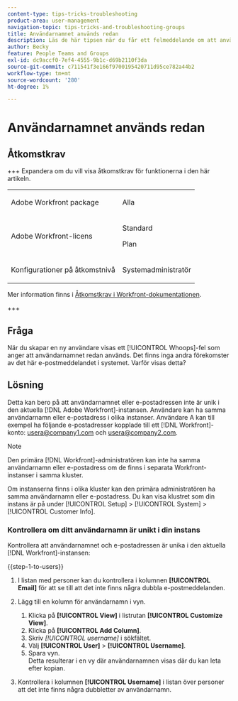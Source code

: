 ```yaml
---
content-type: tips-tricks-troubleshooting
product-area: user-management
navigation-topic: tips-tricks-and-troubleshooting-groups
title: Användarnamnet används redan
description: Läs de här tipsen när du får ett felmeddelande om att användarnamnet redan används.
author: Becky
feature: People Teams and Groups
exl-id: dc9accf0-7ef4-4555-9b1c-d69b2110f3da
source-git-commit: c711541f3e166f9700195420711d95ce782a44b2
workflow-type: tm+mt
source-wordcount: '280'
ht-degree: 1%

---
```


# Användarnamnet används redan

## Åtkomstkrav

+++ Expandera om du vill visa åtkomstkrav för funktionerna i den här artikeln.

<table style="table-layout:auto">
 <col> 
 <col>
 <tbody> 
  <tr> 
   <td>Adobe Workfront package</td> 
   <td><p>Alla</p></td> 
  </tr> 
  <tr> 
   <td>Adobe Workfront-licens</td> 
   <td>
   <p>Standard</p>
   <p>Plan</p></td>
  </tr> 
  <tr> 
   <td>Konfigurationer på åtkomstnivå</td> 
   <td><p>Systemadministratör</p> </td> 
  </tr> 
 </tbody> 
</table>

Mer information finns i [Åtkomstkrav i Workfront-dokumentationen](/help/quicksilver/administration-and-setup/add-users/access-levels-and-object-permissions/access-level-requirements-in-documentation.md).

+++

## Fråga

När du skapar en ny användare visas ett [!UICONTROL Whoops]-fel som anger att användarnamnet redan används. Det finns inga andra förekomster av det här e-postmeddelandet i systemet. Varför visas detta?

## Lösning

Detta kan bero på att användarnamnet eller e-postadressen inte är unik i den aktuella [!DNL Adobe Workfront]-instansen. Användare kan ha samma användarnamn eller e-postadress i olika instanser. Användare A kan till exempel ha följande e-postadresser kopplade till ett [!DNL Workfront]-konto: usera@company1.com och usera@company2.com.

>[!NOTE]
>
>Den primära [!DNL Workfront]-administratören kan inte ha samma användarnamn eller e-postadress om de finns i separata Workfront-instanser i samma kluster.
>
>Om instanserna finns i olika kluster kan den primära administratören ha samma användarnamn eller e-postadress. Du kan visa klustret som din instans är på under [!UICONTROL Setup] > [!UICONTROL System] > [!UICONTROL Customer Info].

### Kontrollera om ditt användarnamn är unikt i din instans

Kontrollera att användarnamnet och e-postadressen är unika i den aktuella [!DNL Workfront]-instansen:

{{step-1-to-users}}

1. I listan med personer kan du kontrollera i kolumnen **[!UICONTROL Email]** för att se till att det inte finns några dubbla e-postmeddelanden.
1. Lägg till en kolumn för användarnamn i vyn.

   1. Klicka på **[!UICONTROL View]** i listrutan **[!UICONTROL Customize View]**.
   1. Klicka på **[!UICONTROL Add Column]**.
   1. Skriv *[!UICONTROL username]* i sökfältet.
   1. Välj **[!UICONTROL User]** > **[!UICONTROL Username]**.
   1. Spara vyn.\
      Detta resulterar i en vy där användarnamnen visas där du kan leta efter kopian.

1. Kontrollera i kolumnen **[!UICONTROL Username]** i listan över personer att det inte finns några dubbletter av användarnamn.
